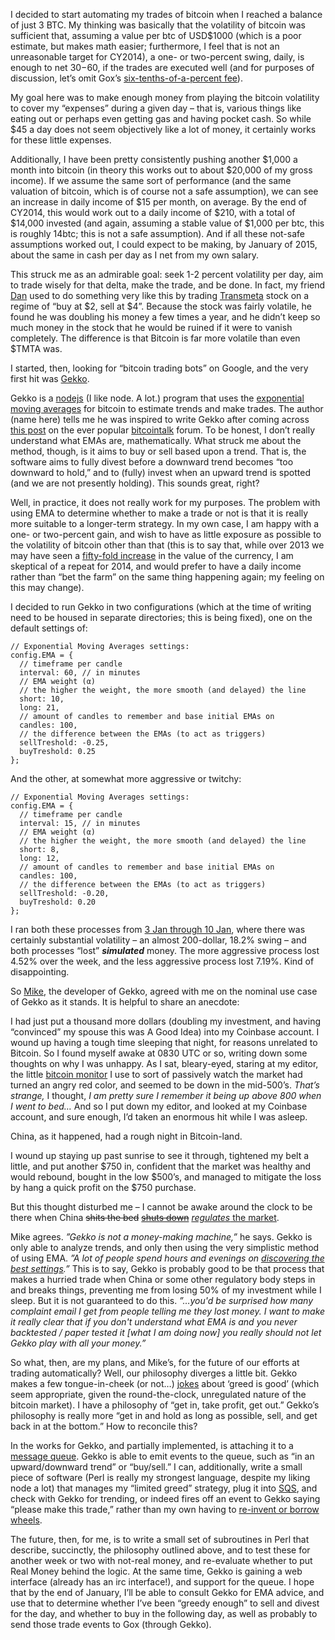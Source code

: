 I decided to start automating my trades of bitcoin when I reached a balance of just 3 BTC. My thinking was basically that the volatility of bitcoin was sufficient that, assuming a value per btc of USD$1000 (which is a poor estimate, but makes math easier; furthermore, I feel that is not an unreasonable target for CY2014), a one- or two-percent swing, daily, is enough to net $30-$60, if the trades are executed well (and for purposes of discussion, let’s omit Gox’s [six-tenths-of-a-percent fee](https://www.mtgox.com/fee-schedule)).

My goal here was to make enough money from playing the bitcoin volatility to cover my “expenses” during a given day – that is, various things like eating out or perhaps even getting gas and having pocket cash. So while $45 a day does not seem objectively like a lot of money, it certainly works for these little expenses.

Additionally, I have been pretty consistently pushing another $1,000 a month into bitcoin (in theory this works out to about $20,000 of my gross income). If we assume the same sort of performance (and the same valuation of bitcoin, which is of course not a safe assumption), we can see an increase in daily income of $15 per month, on average. By the end of CY2014, this would work out to a daily income of $210, with a total of $14,000 invested (and again, assuming a stable value of $1,000 per btc, this is roughly 14btc; this is not a safe assumption). And if all these not-safe assumptions worked out, I could expect to be making, by January of 2015, about the same in cash per day as I net from my own salary.

This struck me as an admirable goal: seek 1-2 percent volatility per day, aim to trade wisely for that delta, make the trade, and be done. In fact, my friend [Dan](http://risacher.org/blog/) used to do something very like this by trading [Transmeta](https://web.archive.org/web/20090901205919/http://www.transmeta.com/index2.html) stock on a regime of “buy at $2, sell at $4”. Because the stock was fairly volatile, he found he was doubling his money a few times a year, and he didn’t keep so much money in the stock that he would be ruined if it were to vanish completely. The difference is that Bitcoin is far more volatile than even $TMTA was.

I started, then, looking for “bitcoin trading bots” on Google, and the very first hit was [Gekko](https://github.com/askmike/gekko).

Gekko is a [nodejs](http://nodejs.org/about/) (I like node. A lot.) program that uses the [exponential moving averages](https://en.wikipedia.org/wiki/Moving_average#Exponential_moving_average) for bitcoin to estimate trends and make trades. The author (name here) tells me he was inspired to write Gekko after coming across [this post](https://bitcointalk.org/index.php?topic=60501.0) on the ever popular [bitcointalk](https://bitcointalk.org/index.php) forum. To be honest, I don’t really understand what EMAs are, mathematically. What struck me about the method, though, is it aims to buy or sell based upon a trend. That is, the software aims to fully divest before a downward trend becomes “too downward to hold,” and to (fully) invest when an upward trend is spotted (and we are not presently holding). This sounds great, right?

Well, in practice, it does not really work for my purposes. The problem with using EMA to determine whether to make a trade or not is that it is really more suitable to a longer-term strategy. In my own case, I am happy with a one- or two-percent gain, and wish to have as little exposure as possible to the volatility of bitcoin other than that (this is to say that, while over 2013 we may have seen a [fifty-fold increase](http://www.forbes.com/sites/kashmirhill/2013/12/26/how-you-should-have-spent-100-in-2013-hint-bitcoin/) in the value of the currency, I am skeptical of a repeat for 2014, and would prefer to have a daily income rather than “bet the farm” on the same thing happening again; my feeling on this may change).

I decided to run Gekko in two configurations (which at the time of writing need to be housed in separate directories; this is being fixed), one on the default settings of:

    // Exponential Moving Averages settings:
    config.EMA = { 
      // timeframe per candle
      interval: 60, // in minutes
      // EMA weight (α)
      // the higher the weight, the more smooth (and delayed) the line
      short: 10, 
      long: 21, 
      // amount of candles to remember and base initial EMAs on
      candles: 100,
      // the difference between the EMAs (to act as triggers)
      sellTreshold: -0.25,
      buyTreshold: 0.25
    };  

And the other, at somewhat more aggressive or twitchy:

    // Exponential Moving Averages settings:
    config.EMA = { 
      // timeframe per candle
      interval: 15, // in minutes
      // EMA weight (α)
      // the higher the weight, the more smooth (and delayed) the line
      short: 8, 
      long: 12, 
      // amount of candles to remember and base initial EMAs on
      candles: 100,
      // the difference between the EMAs (to act as triggers)
      sellTreshold: -0.20,
      buyTreshold: 0.20
    };  

I ran both these processes from [3 Jan through 10 Jan](http://bitcoincharts.com/charts/mtgoxUSD#rg60zczsg2014-01-03zeg2014-01-10ztgSzm1g10zm2g25zv), where there was certainly substantial volatility – an almost 200-dollar, 18.2% swing – and both processes “lost” ***simulated*** money. The more aggressive process lost 4.52% over the week, and the less aggressive process lost 7.19%. Kind of disappointing.

So [Mike](http://mikevanrossum.nl/), the developer of Gekko, agreed with me on the nominal use case of Gekko as it stands. It is helpful to share an anecdote:

I had just put a thousand more dollars (doubling my investment, and having “convinced” my spouse this was A Good Idea) into my Coinbase account. I wound up having a tough time sleeping that night, for reasons unrelated to Bitcoin. So I found myself awake at 0830 UTC or so, writing down some thoughts on why I was unhappy. As I sat, bleary-eyed, staring at my editor, the little [bitcoin monitor](http://codestream.de/bitcoin-monitor.html) I use to sort of passively watch the market had turned an angry red color, and seemed to be down in the mid-500’s. *That’s strange,* I thought, *I am pretty sure I remember it being up above 800 when I went to bed…* And so I put down my editor, and looked at my Coinbase account, and sure enough, I’d taken an enormous hit while I was asleep.

China, as it happened, had a rough night in Bitcoin-land.

I wound up staying up past sunrise to see it through, tightened my belt a little, and put another $750 in, confident that the market was healthy and would rebound, bought in the low $500’s, and managed to mitigate the loss by hang a quick profit on the $750 purchase.

But this thought disturbed me – I cannot be awake around the clock to be there when China <del>shits the bed</del> <del>[shuts down](http://www.telegraph.co.uk/finance/currency/10558945/Chinas-answer-to-Amazon-Alibaba-bans-Bitcoin.html)</del> [*regulates* the market](http://techcrunch.com/2013/12/18/bitcoin-drops-50-overnight-as-chinas-biggest-btc-exchange-stops-deposits-in-chinese-yuan/).

Mike agrees. *”Gekko is not a money-making machine,”* he says. Gekko is only able to analyze trends, and only then using the very simplistic method of using EMA. *”A lot of people spend hours and evenings on [discovering the best settings](https://bitcointalk.org/index.php?topic=60501.msg3918750#msg3918750).”* This is to say, Gekko is probably good to be that process that makes a hurried trade when China or some other regulatory body steps in and breaks things, preventing me from losing 50% of my investment while I sleep. But it is not guaranteed to do this. *”…you'd be surprised how many complaint email I get from people telling me they lost money. I want to make it really clear that if you don't understand what EMA is and you never backtested / paper tested it [what I am doing now] you really should not let Gekko play with all your money.”*

So what, then, are my plans, and Mike’s, for the future of our efforts at trading automatically? Well, our philosophy diverges a little bit. Gekko makes a few tongue-in-cheek (or not…) [jokes](http://www.quotefully.com/movie/Wall+Street/Bud+Fox) about ‘greed is good’ (which seem appropriate, given the round-the-clock, unregulated nature of the bitcoin market). I have a philosophy of “get in, take profit, get out.” Gekko’s philosophy is really more “get in and hold as long as possible, sell, and get back in at the bottom.” How to reconcile this?

In the works for Gekko, and partially implemented, is attaching it to a [message queue](https://en.wikipedia.org/wiki/Message_queue). Gekko is able to emit events to the queue, such as “in an upward/downward trend” or “buy/sell.” I can, additionally, write a small piece of software (Perl is really my strongest language, despite my liking node a lot) that manages my “limited greed” strategy, plug it into [SQS](https://aws.amazon.com/sqs/), and check with Gekko for trending, or indeed fires off an event to Gekko saying “please make this trade,” rather than my own having to [re-invent or borrow wheels](https://metacpan.org/pod/Finance::MtGox).

The future, then, for me, is to write a small set of subroutines in Perl that describe, succinctly, the philosophy outlined above, and to test these for another week or two with not-real money, and re-evaluate whether to put Real Money behind the logic. At the same time, Gekko is gaining a web interface (already has an irc interface!), and support for the queue. I hope that by the end of January, I’ll be able to consult Gekko for EMA advice, and use that to determine whether I’ve been “greedy enough” to sell and divest for the day, and whether to buy in the following day, as well as probably to send those trade events to Gox (through Gekko).